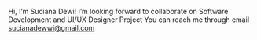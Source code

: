 Hi, I’m Suciana Dewi! I’m looking forward to collaborate on Software Development and UI/UX Designer Project
You can reach me through email sucianadewwi@gmail.com

<!---
sucianadewi/sucianadewi is a ✨ special ✨ repository because its `README.md` (this file) appears on your GitHub profile.
You can click the Preview link to take a look at your changes.
--->

